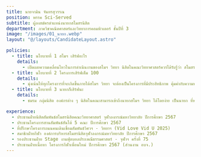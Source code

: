 ```yaml
---
title: นายจามิน จันทรสุวรรณ
position: พรรค Sci-Served
subtitle: ผู้ลงสมัครตำแหน่งนายกสโมสรนิสิต
department: ภาควิชาคณิตศาสตร์และวิทยาการคอมพิวเตอร์ ชั้นปีที่ 3
image: "/images/01_นายก.webp"
layout: "@/layouts/CandidateLayout.astro"

policies:
  - title: นโยบายที่ 1 สโมฯ เสิร์ฟอะไร
    details:
      - เปิดเผยความเคลื่อนไหวในการดําเนินงานของสโมฯ วิทยา นิสิตในคณะวิทยาศาสตร์ควรได้รับรู้ว่า สโมสรนิสิตมีหน้าที่อะไร และได้ทําอะไรแล้วบ้างในช่วงเวลาที่ผ่านมา โดยจะส่งเสริมให้มีการรายงานผลการ ดําเนินการสโมสรนิสิตฯ ทุกไตรมาส 
  - title: นโยบายที่ 2 โครงการเสิร์ฟเต็ม 100
    details:
      - มุ่งเน้นให้ทุกโครงการที่จะเกิดขึ้นภายใต้สโมฯ วิทยา จะต้องเป็นโครงการที่มีประสิทธิภาพ คุ้มค่ากับความทุ่มเท งบประมาณ และมีวัตถุประสงค์ที่ตอบโจทย์นิสิตในคณะ 
  - title: นโยบายที่ 3 นายกก็เสิร์ฟนะ
    details:
      - ชมรม กลุ่มนิสิต องค์กรต่าง ๆ นิสิตในคณะสามารถเข้าถึงนายกสโมฯ วิทยา ได้โดยง่าย เป็นนายก ที่พร้อมเสิร์ฟทุกคําปรึกษา และรับฟังปัญหาของทุกคน

experience:
  - ประธานฝ่ายนิสิตสัมพันธ์สโมสรนิสิตคณะวิทยาศาสตร์ จุฬาลงกรณ์มหาวิทยาลัย ปีการศึกษา 2567 
  - ประธานโครงการสานสัมพันธ์สันโต้ 5 คณะ ปีการศึกษา 2567 
  - ที่ปรึกษาโครงการถนนคนเดินเชื่อมสัมพันธ์วิศวฯ - วิทยาฯ (Vid Love Vid U 2025)
  - สมาชิกฝ่ายกีฬา องค์การบริหารสโมสรนิสิตจุฬาลงกรณ์มหาวิทยาลัย ปีการศึกษา 2567
  - รองประธานฝ่าย Stage งานฟุตบอลประเพณีธรรมศาสตร์ - จุฬาฯ ครั้งที่ 75
  - ประธานฝ่ายเนื้อหา โครงการกีฬาเพื่อนใหม่ ปีการศึกษา 2567 (ส่วนงาน อบจ.)
---
```

